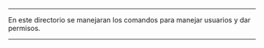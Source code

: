 ****************************************************
En este directorio se manejaran los comandos para manejar usuarios
y dar permisos.
*********************************************************